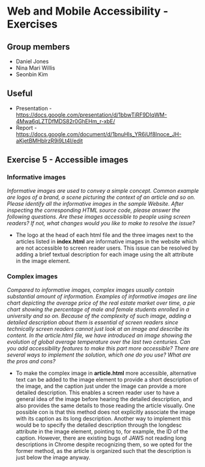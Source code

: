 # Web and Mobile Accessibility - Exercises

## Group members

- Daniel Jones
- Nina Mari Willis
- Seonbin Kim

## Useful

- Presentation -
  https://docs.google.com/presentation/d/1bbwTiRF9DIqWM-4Mwa6qLZTDfMDS82r0GhEHm_r-xbE/
- Report -
  https://docs.google.com/document/d/1bnuHls_YR6iUf8Inoce_JH-aKjetBMHblrzR9i9Lt4I/edit

## Exercise 5 - Accessible images

### Informative images

_Informative images are used to convey a simple concept. Common example are
logos of a brand, a scene picturing the context of an article and so on. Please
identify all the informative images in the sample Website. After inspecting the
corresponding HTML source code, please answer the following questions. Are these
images accessible to people using screen readers? If not, what changes would you
like to make to resolve the issue?_

- The logo at the head of each html file and the three images next to the
  articles listed in **index.html** are informative images in the website which
  are not accessible to screen reader users. This issue can be resolved by
  adding a brief textual description for each image using the alt attribute in
  the image element.

### Complex images

_Compared to informative images, complex images usually contain substantial
amount of information. Examples of informative images are line chart depicting
the average price of the real estate market over time, a pie chart showing the
percentage of male and female students enrolled in a university and so on.
Because of the complexity of such image, adding a detailed description about
them is essential of screen readers since technically screen readers cannot just
look at an image and describe its content. In the article.html file, we have
introduced an image showing the evolution of global average temperature over the
last two centuries. Can you add accessibility features to make this part more
accessible? There are several ways to implement the solution, which one do you
use? What are the pros and cons?_

- To make the complex image in **article.html** more accessible, alternative
  text can be added to the image element to provide a short description of the
  image, and the caption just under the image can provide a more detailed
  description. This enables a screen reader user to have a general idea of the
  image before hearing the detailed description, and also provides the same
  details to those reading the article visually. One possible con is that this
  method does not explicitly associate the image with its caption as its long
  description. Another way to implement this would be to specify the detailed
  description through the longdesc attribute in the image element, pointing to,
  for example, the ID of the caption. However, there are existing bugs of JAWS
  not reading long descriptions in Chrome despite recognizing them, so we opted
  for the former method, as the article is organized such that the description
  is just below the image anyway.
